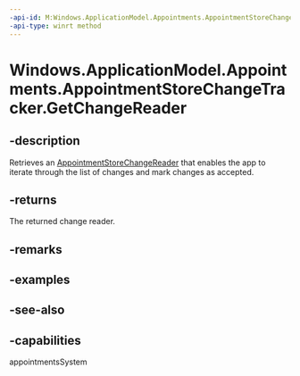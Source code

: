 ```yaml
---
-api-id: M:Windows.ApplicationModel.Appointments.AppointmentStoreChangeTracker.GetChangeReader
-api-type: winrt method
---
```


<!-- Method syntax
public Windows.ApplicationModel.Appointments.AppointmentStoreChangeReader GetChangeReader()
-->

# Windows.ApplicationModel.Appointments.AppointmentStoreChangeTracker.GetChangeReader

## -description
Retrieves an [AppointmentStoreChangeReader](appointmentstorechangereader.md) that enables the app to iterate through the list of changes and mark changes as accepted.

## -returns
The returned change reader.

## -remarks

## -examples

## -see-also

## -capabilities
appointmentsSystem
